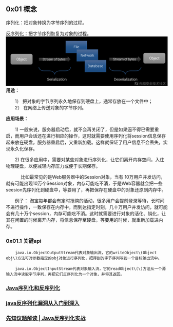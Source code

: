 ## 0x01 概念

序列化：把对象转换为字节序列的过程。

反序列化：把字节序列恢复为对象的过程。![](/assets/反序列化概念.png)**用途：**

　　1） 把对象的字节序列永久地保存到硬盘上，通常存放在一个文件中；  
　　2） 在网络上传送对象的字节序列。

**应用场景：**

　　1\) 一般来说，服务器启动后，就不会再关闭了，但是如果逼不得已需要重启，而用户会话还在进行相应的操作，这时就需要使用序列化将session信息保存起来放在硬盘，服务器重启后，又重新加载。这样就保证了用户信息不会丢失，实现永久化保存。

　　2\) 在很多应用中，需要对某些对象进行序列化，让它们离开内存空间，入住物理硬盘，以便减轻内存压力或便于长期保存。

　　　 比如最常见的是Web服务器中的Session对象，当有 10万用户并发访问，就有可能出现10万个Session对象，内存可能吃不消，于是Web容器就会把一些seesion先序列化到硬盘中，等要用了，再把保存在硬盘中的对象还原到内存中。

　　例子： 淘宝每年都会有定时抢购的活动，很多用户会提前登录等待，长时间不进行操作，一致保存在内存中，而到达指定时刻，几十万用户并发访问，就可能会有几十万个session，内存可能吃不消。这时就需要进行对象的活化、钝化，让其在闲置的时候离开内存，将信息保存至硬盘，等要用的时候，就重新加载进内存。



### 0x01.1 关键api

```
    java.io.ObjectOutputStream代表对象输出流，它的writeObject\(Object obj\)方法可对参数指定的obj对象进行序列化，把得到的字节序列写到一个目标输出流中。

    java.io.ObjectInputStream代表对象输入流，它的readObject\(\)方法从一个源输入流中读取字节序列，再把它们反序列化为一个对象，并将其返回。
```

### [Java序列化和反序列化](https://xz.aliyun.com/t/1825)

### [java反序列化漏洞从入门到深入](https://xz.aliyun.com/t/2041#toc-6)

### [先知议题解读 \| Java反序列化实战](https://www.anquanke.com/post/id/148593)



